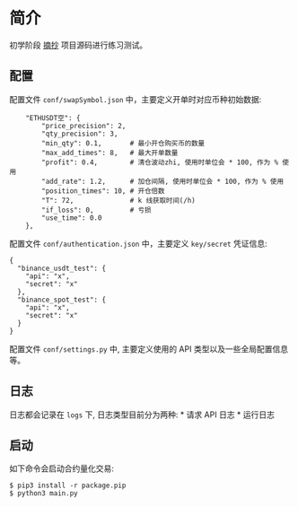 # 简介

初学阶段 [摘抄](https://github.com/pynewstar/binance-modest-trader) 项目源码进行练习测试。

## 配置

配置文件 `conf/swapSymbol.json` 中，主要定义开单时对应币种初始数据:
```
	"ETHUSDT空": {
		"price_precision": 2,
		"qty_precision": 3,
		"min_qty": 0.1,       # 最小开仓购买币的数量
		"max_add_times": 8,   # 最大开单数量
		"profit": 0.4,        # 清仓波动zhi, 使用时单位会 * 100, 作为 % 使用
		"add_rate": 1.2,      # 加仓间隔, 使用时单位会 * 100, 作为 % 使用
		"position_times": 10, # 开仓倍数
		"T": 72,              # k 线获取时间(/h)
		"if_loss": 0,         # 亏损
		"use_time": 0.0
	},
```

配置文件 `conf/authentication.json` 中，主要定义 `key/secret` 凭证信息:

```
{
  "binance_usdt_test": {
    "api": "x",
    "secret": "x"
  },
  "binance_spot_test": {
    "api": "x",
    "secret": "x"
  }
}
```

配置文件 `conf/settings.py` 中, 主要定义使用的 API 类型以及一些全局配置信息等。

## 日志

日志都会记录在 `logs` 下, 日志类型目前分为两种:
	* 请求 API 日志
	* 运行日志

## 启动

如下命令会启动合约量化交易:

```
$ pip3 install -r package.pip
$ python3 main.py
```